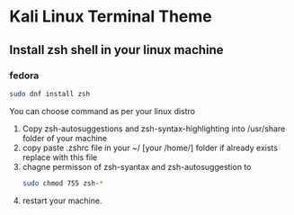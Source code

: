 # Kali Linux Terminal Theme

## Install zsh shell in your linux machine

### fedora
```bash
sudo dnf install zsh
 ```

You can choose command as per your linux distro

1. Copy zsh-autosuggestions and zsh-syntax-highlighting into /usr/share folder of your machine
2. copy paste .zshrc file in your ~/ [your /home/] folder if already exists replace with this file
3. chagne permisson of zsh-syantax and zsh-autosuggestion to
   ```bash
   sudo chmod 755 zsh-*
   ```
5. restart your machine.
